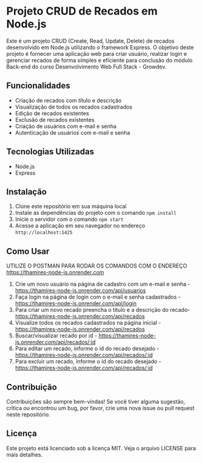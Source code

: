# Projeto CRUD de Recados em Node.js

Este é um projeto CRUD (Create, Read, Update, Delete) de recados desenvolvido em Node.js utilizando o framework Express. O objetivo deste projeto é fornecer uma aplicação web para criar usuário, realizar login e gerenciar recados de forma simples e eficiente para conclusão do módulo Back-end do curso Desenvolvimento Web Full Stack - Growdev.

## Funcionalidades

- Criação de recados com título e descrição
- Visualização de todos os recados cadastrados
- Edição de recados existentes
- Exclusão de recados existentes
- Criação de usuários com e-mail e senha
- Autenticação de usuários com e-mail e senha

## Tecnologias Utilizadas

- Node.js
- Express

## Instalação

1. Clone este repositório em sua máquina local
2. Instale as dependências do projeto com o comando `npm install`
3. Inicie o servidor com o comando `npm start`
4. Acesse a aplicação em seu navegador no endereço `http://localhost:1425`

## Como Usar

UTILIZE O POSTMAN PARA RODAR OS COMANDOS COM O ENDEREÇO https://thamires-node-js.onrender.com

1. Crie um novo usuário na página de cadastro com um e-mail e senha - https://thamires-node-js.onrender.com/api/usuarios
2. Faça login na página de login com o e-mail e senha cadastrados - https://thamires-node-js.onrender.com/api/login
3. Para criar um novo recado preencha o título e a descrição do recado- https://thamires-node-js.onrender.com/api/recados
4. Visualize todos os recados cadastrados na página inicial - https://thamires-node-js.onrender.com/api/recados
5. Buscar/visualizar recado por id - https://thamires-node-js.onrender.com/api/recados/:id
5. Para editar um recado, informe o id do recado desejado - https://thamires-node-js.onrender.com/api/recados/:id
6. Para excluir um recado, informe o id do recado desejado - https://thamires-node-js.onrender.com/api/recados/:id

## Contribuição

Contribuições são sempre bem-vindas! Se você tiver alguma sugestão, crítica ou encontrou um bug, por favor, crie uma nova issue ou pull request neste repositório.

## Licença

Este projeto está licenciado sob a licença MIT. Veja o arquivo LICENSE para mais detalhes.
